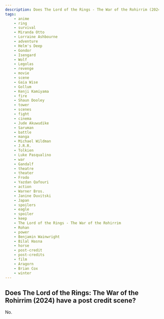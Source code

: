 ```yaml
---
description: Does The Lord of the Rings - The War of the Rohirrim (2024) have a post credit scene?
tags: 
    - anime
    - ring
    - survival
    - Miranda Otto
    - Lorraine Ashbourne
    - adventure
    - Helm's Deep
    - Gondor
    - Isengard
    - Wolf
    - Legolas
    - revenge
    - movie
    - scene
    - Gaia Wise
    - Gollum
    - Kenji Kamiyama
    - fire
    - Shaun Dooley
    - tower
    - scenes
    - fight
    - cinema
    - Jude Akuwudike
    - Saruman
    - battle
    - manga
    - Michael Wildman
    - J.R.R.
    - Tolkien
    - Luke Pasqualino
    - war
    - Gandalf
    - theatre
    - theater
    - Frodo
    - Yazdan Qafouri
    - action
    - Warner Bros.
    - Janine Duvitski
    - Japan
    - spoilers
    - eagle
    - spoiler
    - keep
    - The Lord of the Rings - The War of the Rohirrim
    - Rohan
    - power
    - Benjamin Wainwright
    - Bilal Hasna
    - horse
    - post-credit
    - post-credits
    - film
    - Aragorn
    - Brian Cox
    - winter
---
```


## Does The Lord of the Rings: The War of the Rohirrim (2024) have a post credit scene?

No.
